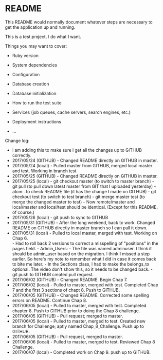 # README

This README would normally document whatever steps are necessary to get the
application up and running.

This is a test project.  I do what I want.

Things you may want to cover:

* Ruby version

* System dependencies

* Configuration

* Database creation

* Database initialization

* How to run the test suite

* Services (job queues, cache servers, search engines, etc.)

* Deployment instructions

* ...

Change log:
- I am adding this to make sure I get all the changes up to GITHUB correctly.
- 2017/05/24 (GITHUB) - Changed README directly on GITHUB in master.
- 2017/05/24 (local) - Pulled master from GITHUB, merged local master and test.  Working in branch test
- 2017/05/25 (GITHUB) - Changed README directly on GITHUB in master.
- 2017/05/25 (local) - git checkout master (to switch to master branch)
              - git pull (to pull down latest master from GIT that I uploaded yesterday)
              - atom . to check README file (it has the change I made on GITHUB)
              - git checkout test (to switch to test branch)
              - git merge master test (to merge the changed master to test)
              - Now remote/master and local/master and local/test should be identical.  (Except for this README, of course.)
- 2017/05/26 (local) - git push to sync to GITHUB
- 2017/05/31 (GITHUB) - After the long weekend, back to work.  Changed README on GITHUB directly in master branch so I can pull it down.
- 2017/05/31 (local) - Pulled to local master, merged with test.  Working on Chap 6.            
              - Had to roll back 2 versions to correct a misspelling of "positions" in the pages field.
              - Admin_Users: - The file was named adminuser.  I think it should be admin_user based on the migration.  I think I missed a step earlier.  So here's my note to remember what I did in case it comes back to bite me later.
              - In the Sections class, I had to make the belongs_to optional.  The video don't show this, so it needs to be changed back.
              - git push to GITHUB created pull request.   
- 2017/06/02 (GITHUB) - Changed README.  Begin Chap 7.
- 2017/06/02 (local) - Pulled to master, merged with test.  Completed Chap 7 and the first 3 sections of chapt 8.  Push to GITHUB.
- 2017/06/05 (GITHUB) - Changed README.  Corrected some spelling errors on README.  Continue Chap 8.
- 2017/06/05 (local) - Pulled to master, merged with test.  Completed chapter 8.  Push to GITHUB prior to doing the Chap 8 challenge.
- 2017/06/05 (GITHUB) - Pull request; merged to master.  
- 2017/06/05 (local) - Pulled to master, merged to test.  Created new branch for Challenge; aptly named Chap_8_Challenge.  Push up to GITHUB.
- 2017/06/05 (GITHUB) - Pull request, merged to master.
- 2017/06/06 (local) - Pulled to master, merged to test.  Reviewed Chap 8 Challenge.
- 2017/06/07 (local) - Completed work on Chap 9. push up to GITHUB.
